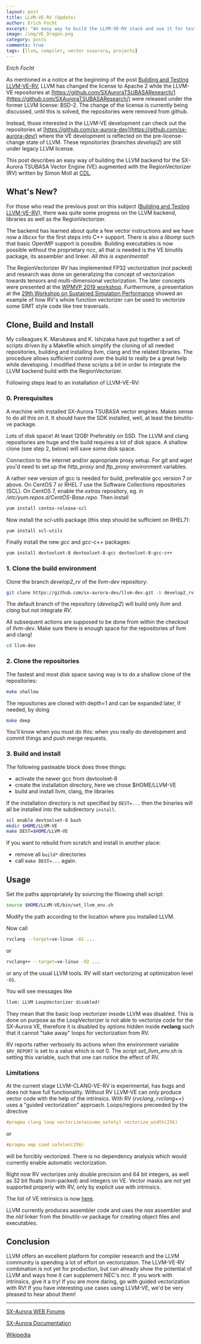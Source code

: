```yaml
---
layout: post
title: LLVM-VE-RV (Update)
author: Erich Focht
excerpt: "An easy way to build the LLVM-VE-RV stack and use it for testing the compiler."
image: /img/VE_Dragon.png
category: posts
comments: true
tags: [llvm, compiler, vector sxaurora, projects]
---
```


*Erich Focht*

As mentioned in a notice at the beginning of the post [Building and
Testing
LLVM-VE-RV](https://sx-aurora.github.io/posts/Testing-LLVM-VE-RV/),
LLVM has changed the license to Apache 2 while the LLVM-VE
repositories at
[https://github.com/SXAuroraTSUBASAResearch/](https://github.com/SXAuroraTSUBASAResearch/)
were released under the former LLVM license: BSD-2. The change of the
license is currently being discussed, until this is solved, the
repositories were removed from github.

Instead, those interested in the LLVM-VE development can check out the
repositories at
[https://github.com/sx-aurora-dev](https://github.com/sx-aurora-dev/)
where the VE development is reflected on the
pre-license-change state of LLVM. These repositories (branches
*develop2*) are still under legacy LLVM license.

This post describes an easy way of building the LLVM backend for the
SX-Aurora TSUBASA Vector Engine (VE) augmented with the
RegionVectorizer (RV) written by Simon Moll at
[CDL](http://compilers.cs.uni-saarland.de/).


## What's New?

For those who read the previous post on this subject ([Building and
Testing
LLVM-VE-RV](https://sx-aurora.github.io/posts/Testing-LLVM-VE-RV/)),
there was quite some progress on the LLVM backend, libraries as well
as the RegionVectorizer.

The backend has learned about quite a few vector instructions and we
have now a *libcxx* for the first steps into C++ support. There is
also a *libomp* such that basic OpenMP support is possible. Building
executables is now possible without the proprietary *ncc*, all that is
needed is the VE binutils package, its assembler and linker. *All this
is experimental!*

The RegionVectorizer RV has implemented FP32 vectorization (not
packed) and research was done on generalizing the concept of
vectorization towards tensors and multi-dimensional vectorization. The
later concepts were presented at the [WPMVP 2019
workshop](https://ppopp19.sigplan.org/home/WPMVP-2019#program). Furthermore,
a presentation at the [29th Workshop on Sustained Simulation
Performance](https://www.sc.cc.tohoku.ac.jp/wssp29/en/program.html)
showed an example of how RV's whole function vectorizer can be used to
vectorize some SIMT style code like tree traversals.




## Clone, Build and Install


My colleagues K. Marukawa and K. Ishizaka have put together a set of
scripts driven by a Makefile which simplify the cloning of all needed
repositories, building and installing llvm, clang and the related
libraries. The procedure allows sufficient control over the build to
really be a great help while developing. I modified these scripts a
bit in order to integrate the LLVM backend build with the
RegionVectorizer.

Following steps lead to an installation of LLVM-VE-RV:

### 0. Prerequisites

A machine with installed SX-Aurora TSUBASA vector engines. Makes sense
to do all this on it. It should have the SDK installed, well, at least
the binutils-ve package.

Lots of disk space! At least 12GB! Preferably on SSD. The LLVM and
clang repositories are huge and the build requires a lot of disk
space. A shallow clone (see step 2, below) will save some disk space.

Connection to the internet and/or appropriate proxy setup. For *git*
and *wget* you'd need to set up the *http_proxy* and *ftp_proxy*
environment variables.

A rather new version of gcc is needed for build, preferable gcc
version 7 or above. On CentOS 7 or RHEL 7 use the Software Collections
repositories (SCL). On CentOS 7, enable the *extras* repository,
eg. in */etc/yum.repos.d/CentOS-Base.repo*. Then install
```sh
yum install centos-release-scl
```

Now install the *scl-utils* package (this step should be sufficient on RHEL7):
```sh
yum install scl-utils
```

Finally install the new *gcc* and *gcc-c++* packages:
```sh
yum install devtoolset-8 devtoolset-8-gcc devtoolset-8-gcc-c++
```

### 1. Clone the build environment

Clone the branch *develop2_rv* of the *llvm-dev* repository:
```bash
git clone https://github.com/sx-aurora-dev/llvm-dev.git -b develop2_rv
```
The default branch of the repository (*develop2*) will build only
*llvm* and *clang* but not integrate *RV*.

All subsequent actions are supposed to be done from within the
checkout of *llvm-dev*. Make sure there is enough space for the
repositories of llvm and clang!
```bash
cd llvm-dev
```


### 2. Clone the repositories

The fastest and most disk space saving way is to do a shallow clone of the repositories:
```bash
make shallow
```

The repositories are cloned with depth=1 and can be expanded later, if needed, by doing
```bash
make deep
```
You'll know when you must do this: when you really do development and
commit things and push merge requests.


### 3. Build and install

The following pasteable block does three things:

* activate the newer gcc from devtoolset-8
* create the installation directory, here we chose $HOME/LLVM-VE
* build and install llvm, clang, the libraries

If the installation directory is not specified by `DEST=...` then the
binaries will all be installed into the subdirectory `install`.

```bash
scl enable devtoolset-8 bash
mkdir $HOME/LLVM-VE
make DEST=$HOME/LLVM-VE
```

If you want to rebuild from scratch and install in another place:

* remove all `build*` directories
* call `make DEST=...` again.


## Usage

Set the paths appropriately by sourcing the fllowing shell script:
```bash
source $HOME/LLVM-VE/bin/set_llvm_env.sh
```
Modify the path according to the location where you installed
LLVM.

Now call
```bash
rvclang --target=ve-linux -O2 ...
```
or
```bash
rvclang++ --target=ve-linux -O2 ...
```
or any of the usual LLVM tools. RV will start vectorizing at optimization level `-O1`.

You will see messages like
```bash
llvm: LLVM LoopVectorizer disabled!
```
They mean that the basic loop vectorizer insode LLVM was disabled.
This is done on purpose as the LoopVectorizer is not able to vectorize
code for the SX-Aurora VE, therefore it is disabled by options hidden
inside **rvclang** such that it cannot "take away" loops for
vectorization from RV.

RV reports rather verbosely its actions when the environment variable
`$RV_REPORT` is set to a value which is not 0. The script
*set_llvm_env.sh* is setting this variable, such that one can notice
the effect of RV.


### Limitations

At the current stage LLVM-CLANG-VE-RV is experimental, has bugs and
does not have full functionality. Without RV LLVM-VE can only produce
vector code with the help of the intrinsics. With RV (*rvclang*,
*rvclang++*) uses a "guided vectorization" approach. Loops/regions
preceeded by the directive
```c
#pragma clang loop vectorize(assume_safety) vectorize_width(256)
```
or
```c
#pragma omp simd safelen(256)
```
will be forcibly vectorized. There is no dependency analysis which
would currently enable automatic vectorization.

Right now RV vectorizes only double precision and 64 bit integers, as
well as 32 bit floats (non-packed) and integers on VE. Vector masks
are not yet supported properly with RV, only by explicit use with
intrinsics.

The list of VE intrinsics is now [here](/posts/ve-llvm-intrinsics).

LLVM currently produces assembler code and uses the *nas* assembler
and the *nld* linker from the *binutils-ve* package for creating
object files and executables.


## Conclusion

LLVM offers an excellent platform for compiler research and the LLVM
community is spending a lot of effort on vectorization. The LLVM-VE-RV
combination is not yet for production, but can already
show the potential of LLVM and ways how it can supplement NEC's
*ncc*. If you work with intrinsics, give it a try! If you are more
daring, go with guided vectorization with RV! If you have interesting
use cases using LLVM-VE, we'd be very pleased to hear about them!


---

[SX-Aurora WEB Forums](https://www.hpc.nec/forums/)

[SX-Aurora Documentation](https://www.hpc.nec/documents/)

[Wikipedia](https://en.wikipedia.org/wiki/SX-Aurora_TSUBASA)
